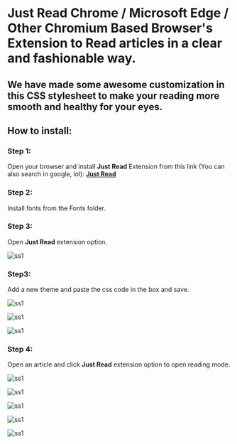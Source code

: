 # Just Read Chrome / Microsoft Edge / Other Chromium Based Browser's Extension to Read articles in a clear and fashionable way.
## We have made some awesome customization in this CSS stylesheet to make your reading more smooth and healthy for your eyes.

## How to install:

### Step 1:
Open your browser and install **Just Read** Extension from this link (You can also search in google, lol): **[Just Read](https://chrome.google.com/webstore/detail/just-read/dgmanlpmmkibanfdgjocnabmcaclkmod)**


### Step 2:
Install fonts from the Fonts folder.


### Step 3:
Open **Just Read** extension option.

![ss1](Screenshots/image1.png)


### Step3:
Add a new theme and paste the css code in the box and save.


![ss1](Screenshots/image2.png)


![ss1](Screenshots/image3.png)


![ss1](Screenshots/image4.png)


### Step 4:
Open an article and click **Just Read** extension option to open reading mode.

![ss1](Screenshots/image5.png)


![ss1](Screenshots/image6.png)


![ss1](Screenshots/image7.png)


![ss1](Screenshots/image8.png)


![ss1](Screenshots/image9.png)
